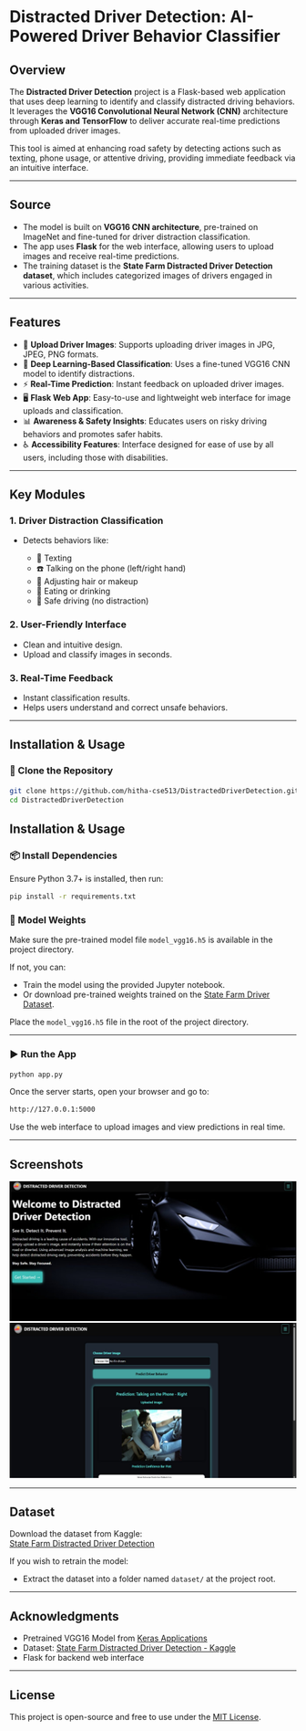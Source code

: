 # Distracted Driver Detection: AI-Powered Driver Behavior Classifier

## Overview

The **Distracted Driver Detection** project is a Flask-based web application that uses deep learning to identify and classify distracted driving behaviors. It leverages the **VGG16 Convolutional Neural Network (CNN)** architecture through **Keras and TensorFlow** to deliver accurate real-time predictions from uploaded driver images.

This tool is aimed at enhancing road safety by detecting actions such as texting, phone usage, or attentive driving, providing immediate feedback via an intuitive interface.

---

## Source

* The model is built on **VGG16 CNN architecture**, pre-trained on ImageNet and fine-tuned for driver distraction classification.
* The app uses **Flask** for the web interface, allowing users to upload images and receive real-time predictions.
* The training dataset is the **State Farm Distracted Driver Detection dataset**, which includes categorized images of drivers engaged in various activities.

---

## Features

* 📸 **Upload Driver Images**: Supports uploading driver images in JPG, JPEG, PNG formats.
* 🤖 **Deep Learning-Based Classification**: Uses a fine-tuned VGG16 CNN model to identify distractions.
* ⚡ **Real-Time Prediction**: Instant feedback on uploaded driver images.
* 🖥️ **Flask Web App**: Easy-to-use and lightweight web interface for image uploads and classification.
* 📊 **Awareness & Safety Insights**: Educates users on risky driving behaviors and promotes safer habits.
* ♿ **Accessibility Features**: Interface designed for ease of use by all users, including those with disabilities.

---

## Key Modules

### 1. Driver Distraction Classification

* Detects behaviors like:

  * 📱 Texting  
  * ☎️ Talking on the phone (left/right hand)  
  * 🙆 Adjusting hair or makeup  
  * 🍔 Eating or drinking  
  * 🛑 Safe driving (no distraction)

### 2. User-Friendly Interface

* Clean and intuitive design.
* Upload and classify images in seconds.

### 3. Real-Time Feedback

* Instant classification results.
* Helps users understand and correct unsafe behaviors.

---

## Installation & Usage

### 🔧 Clone the Repository

```bash
git clone https://github.com/hitha-cse513/DistractedDriverDetection.git
cd DistractedDriverDetection
```

## Installation & Usage

### 📦 Install Dependencies
Ensure Python 3.7+ is installed, then run:

```bash
pip install -r requirements.txt
```
### 🧠 Model Weights  
Make sure the pre-trained model file `model_vgg16.h5` is available in the project directory.

If not, you can:

- Train the model using the provided Jupyter notebook.  
- Or download pre-trained weights trained on the [State Farm Driver Dataset](https://www.kaggle.com/c/state-farm-distracted-driver-detection).

Place the `model_vgg16.h5` file in the root of the project directory.

---

### ▶️ Run the App

```bash
python app.py
```
Once the server starts, open your browser and go to:

```bash
http://127.0.0.1:5000
```

Use the web interface to upload images and view predictions in real time.

---

## Screenshots

<img src="https://github.com/hitha-cse513/DistractedDriverDetection/blob/main/screenshots/interface.png" alt="Web Interface Screenshot">  
<br>  
<img src="https://github.com/hitha-cse513/DistractedDriverDetection/blob/main/screenshots/prediction.png" alt="Prediction Example">

---

## Dataset

Download the dataset from Kaggle:  
[State Farm Distracted Driver Detection](https://www.kaggle.com/c/state-farm-distracted-driver-detection)

If you wish to retrain the model:

- Extract the dataset into a folder named `dataset/` at the project root.

---

## Acknowledgments

- Pretrained VGG16 Model from [Keras Applications](https://keras.io/api/applications/vgg/)
- Dataset: [State Farm Distracted Driver Detection - Kaggle](https://www.kaggle.com/c/state-farm-distracted-driver-detection)
- Flask for backend web interface

---

## License

This project is open-source and free to use under the [MIT License](LICENSE).


